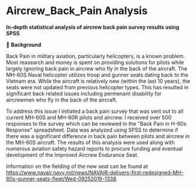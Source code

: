 # Aircrew_Back_Pain Analysis
**In-depth statistical analysis of aircrew back pain survey results using SPSS**<br/>

🚁 **Background**<br/>

Back Pain in military aviation, particularly helicopters, is a known problem. Most reasearch and money is spent on providing solutions for pilots while largely ignoring back pain in aircrew who fly in the back of the aircraft. The MH-60S Naval helicopter utilizes troop and gunner seats dating back to the Vietnam era. While the aircraft is relatively new (within the last 10 years), the seats were not updated from previous helicopter types. This has resulted in significant back related issues including permenant disability for aircrewmen who fly in the back of the aircraft.<br/>

To address this issue I initiated a back pain survey that was sent out to all current MH-60S and MH-60R pilots and aircrew. I received over 500 responses to the survey which can be reviewed in the "Back Pain in H-60s Response" spreadsheet. Data was analyzed using SPSS to determine if there was a significant difference in back pain between pilots and aircrew in the MH-60S aircraft. The results of this analysis were used along with numerous aviation safety hazard reports to procure funding and eventual development of the Improved Aircrew Endurance Seat.<br/>

Information on the fielding of the new seat can be found at https://www.navair.navy.mil/news/NAVAIR-delivers-first-redesigned-MH-60s-gunner-seats-fleet/Wed-09252019-1338.
